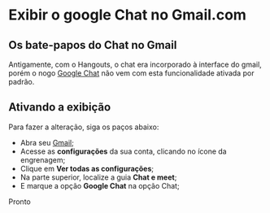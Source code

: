 # Exibir o google Chat no Gmail.com

## Os bate-papos do Chat no Gmail
Antigamente, com o Hangouts, o chat era incorporado à interface do gmail, porém o nogo [Google Chat](https://chat.google.com/) não vem com esta funcionalidade ativada por padrão.

## Ativando a exibição
Para fazer a alteração, siga os paços abaixo:
- Abra seu [Gmail](https://www.gmail.com/);
- Acesse as **configurações** da sua conta, clicando no ícone da engrenagem;
- Clique em **Ver todas as configurações**;
- Na parte superior, localize a guia **Chat e meet**;
- E marque a opção **Google Chat** na opção Chat;

Pronto